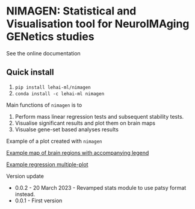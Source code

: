 # NIMAGEN: Statistical and Visualisation tool for NeuroIMAging GENetics studies

See the online documentation

## Quick install

1. `pip install lehai-ml/nimagen`
2. `conda install -c lehai-ml nimagen`

Main functions of ```nimagen``` is to 
1. Perform mass linear regression tests and subsequent stability tests.
2. Visualise significant results and plot them on brain maps
3. Visualse gene-set based analyses results

Example of a plot created with ```nimagen```

[Example map of brain regions with accompanying legend](images/brainmaps.png)

[Example regression multiple-plot](images/example_plot.png)


Version update
- 0.0.2 - 20 March 2023 - Revamped stats module to use patsy format instead.
- 0.0.1 - First version
